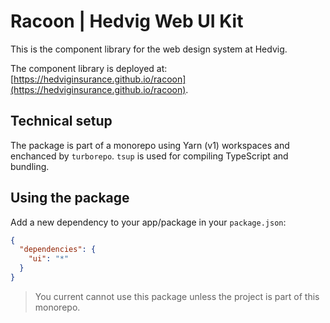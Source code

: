 # Racoon | Hedvig Web UI Kit

This is the component library for the web design system at Hedvig.

The component library is deployed at: [https://hedviginsurance.github.io/racoon](https://hedviginsurance.github.io/racoon).

## Technical setup

The package is part of a monorepo using Yarn (v1) workspaces and enchanced by `turborepo`. `tsup` is used for compiling TypeScript and bundling.

## Using the package

Add a new dependency to your app/package in your `package.json`:

```json
{
  "dependencies": {
    "ui": "*"
  }
}
```

> You current cannot use this package unless the project is part of this monorepo.
